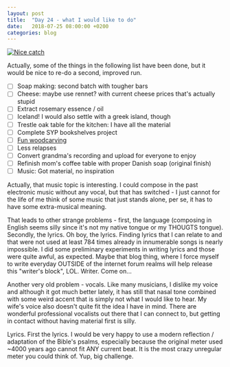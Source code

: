 ```yaml
---
layout: post
title:  "Day 24 - what I would like to do"
date:   2018-07-25 08:00:00 +0200
categories: blog
---
```


<a data-flickr-embed="true"  href="https://www.flickr.com/photos/137491954@N07/41461506110/" title="Untitled"><img src="https://farm2.staticflickr.com/1830/41461506110_db571f7e56_h.jpg" alt="Nice catch"></a><script async src="//embedr.flickr.com/assets/client-code.js" charset="utf-8"></script>

Actually, some of the things in the following list have been done, but it would be nice to re-do a second, improved run.

- [ ] Soap making: second batch with tougher bars
- [ ] Cheese: maybe use rennet? with current cheese prices that's actually stupid
- [ ] Extract rosemary essence / oil
- [ ] Iceland! I would also settle with a greek island, though
- [ ] Trestle oak table for the kitchen: I have all the material
- [ ] Complete SYP bookshelves project
- [ ] [Fun woodcarving](https://youtu.be/AlIr95-ZlCc)
- [ ] Less relapses
- [ ] Convert grandma's recording and upload for everyone to enjoy
- [ ] Refinish mom's coffee table with proper Danish soap (original finish)
- [ ] Music: Got material, no inspiration

Actually, that music topic is interesting. I could compose in the past electronic music without any vocal, but that has switched - I just cannot for the life of me think of some music that just stands alone, per se, it has to have some extra-musical meaning. 

That leads to other strange problems - first, the language (composing in English seems silly since it's not my native tongue or my THOUGTS tongue). Secondly, the lyrics. Oh boy, the lyrics. Finding lyrics that I can relate to and that were not used at least 784 times already in innumerable songs is nearly impossible. I did some preliminary experiments in writing lyrics and those were quite awful, as expected. Maybe that blog thing, where I force myself to write everyday OUTSIDE of the internet forum realms will help release this "writer's block", LOL. Writer. Come on...

Another very old problem - vocals. Like many musicians, I dislike my voice and although it got much better lately, it has still that nasal tone combined with some weird accent that is simply not what I would like to hear. My wife's voice also doesn't quite fit the idea I have in mind. There are wonderful professional vocalists out there that I can connect to, but getting in contact without having material first is silly.

Lyrics. First the lyrics. I would be very happy to use a modern reflection / adaptation of the Bible's psalms, especially because the original meter used ~4000 years ago cannot fit ANY current beat. It is the most crazy unregular meter you could think of. Yup, big challenge.

